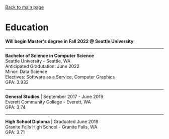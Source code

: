 [Back to main page](./README.md)

# Education

**Will begin Master's degree in Fall 2022 @ Seattle University**

---

**Bachelor of Science in Computer Science**\
Seattle University - Seattle, WA\
Anticipated Gradutation: June 2022\
Minor: Data Science\
Electives: Software as a Service, Computer Graphics\
GPA: 3.932

---

**General Studies** | September 2017 - June 2019\
Everett Community College - Everett, WA\
GPA: 3.74

---

**High School Diploma** | Graduated June 2019\
Granite Falls High School - Granite Falls, WA\
GPA: 3.71
